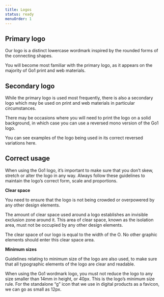 ```yaml
---
title: Logos
status: ready
menuOrder: 1
---
```


## Primary logo

Our logo is a distinct lowercase wordmark inspired by the rounded forms of the connecting shapes.

You will become most familiar with the primary logo, as it appears on the majority of Go1 print and web materials.

## Secondary logo

While the primary logo is used most frequently, there is also a secondary logo which may be used on print and web materials in particular circumstances.

There may be occasions where you will need to print the logo on a solid background, in which case you can use a reversed mono version of the Go1 logo.

You can see examples of the logo being used in its correct reversed variations here.

## Correct usage

When using the Go1 logo, it’s important to make sure that you don’t skew, stretch or alter the logo in any way. Always follow these guidelines to maintain the logo’s correct form, scale and proportions.

**Clear space**

You need to ensure that the logo is not being crowded or overpowered by any other design elements.

The amount of clear space used around a logo establishes an invisible exclusion zone around it. This area of clear space, known as the isolation area, must not be occupied by any other design elements.

The clear space of our logo is equal to the width of the O. No other graphic elements should enter this clear space area.

**Minimum sizes**

Guidelines relating to minimum size of the logo are also used, to make sure that all typographic elements of the logo are clear and readable.

When using the Go1 wordmark logo, you must not reduce the logo to any size smaller than 14mm in height, or 40px. This is the logo’s minimum size rule. For the standalone “g” icon that we use in digital products as a favicon, we can go as small as 12px.

